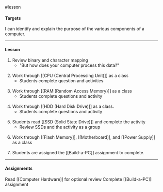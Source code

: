 #lesson

#### Targets

I can identify and explain the purpose of the various components of a computer.

---
#### Lesson

1. Review binary and character mapping
	* "But how does your computer process this data?"<br><br>
2. Work through [[CPU  (Central Processing Unit)]] as a class
	* Students complete question and activities<br><br>
3. Work through [[RAM (Random Access Memory)]] as a class
	* Students complete questions and activity<br><br>
4. Work through [[HDD (Hard Disk Drive)]] as a class.
	* Students complete questions and activity<br><br>
5. Students read [[SSD (Solid State Drive)]] and complete the activity
	* Review SSDs and the activity as a group<br><br>
6. Work through [[Flash Memory]], [[Motherboard]], and [[Power Supply]] as a class<br><br>
8. Students are assigned the [[Build-a-PC]] assignment to complete.

---
#### Assignments

Read [[Computer Hardware]] for optional review
Complete [[Build-a-PC]] assignment

 
 